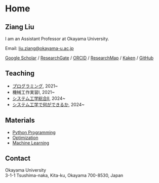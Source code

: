 

# Home

## Ziang Liu
I am an Assistant Professor at Okayama University.

Email: [liu.ziang@okayama-u.ac.jp](mailto:liu.ziang@okayama-u.ac.jp) 

[Google Scholar](https://scholar.google.com/citations?hl=en&user=_G5ufOEAAAAJ) /
[ResearchGate](https://www.researchgate.net/profile/Ziang-Liu-4) /
[ORCID](https://orcid.org/0000-0002-1364-3502) /
[ResearchMap](https://researchmap.jp/liu.ziang) /
[Kaken](https://nrid.nii.ac.jp/ja/nrid/1000030908166/) /
[GitHub](https://github.com/zi-ang-liu/)

## Teaching

* [プログラミング](https://zi-ang-liu.github.io/jb-c-programming/intro.html), 2021~
* 機械工作実習I, 2021~
* [システム工学総合Ⅱ](https://zi-ang-liu.github.io/jb-practice-on-systems-engineering/intro.html), 2024~
* [システム工学で何ができるか](https://github.com/zi-ang-liu/Slides/tree/main/An-Introduction-to-Systems-Engineering), 2024~

## Materials

- [Python Programming](https://ziangs-organization.gitbook.io/python/)
- [Optimization](https://zi-ang-liu.github.io/jb-optimization/)
- [Machine Learning](https://zi-ang-liu.github.io/jb-machine_learning/)

## Contact 
  
Okayama University   
3-1-1 Tsushima-naka, Kita-ku, Okayama 700-8530, Japan   
